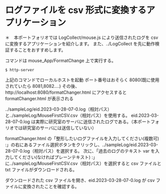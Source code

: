 # ログファイルを csv 形式に変換するアプリケーション

＊　本ポートフォリオでは LogCollect/mouse.js により送信されたログを csv に変換するアプリケーションを紹介します。
また、../LogCollect を先に動作検証することをおすすめします。

コマンドは mouse_App/FormatChange 上で実行する。

```
$ http-server
```

上記のコマンドでローカルホストを起動
ポート番号はおそらく 8080(既に使用されていたら 8081,8082....)
その後、http://localhost:8080/formatChanger.html
にアクセスすると formatChanger.html が表示される

../sampleLog/eid.2023-03-28-07-0.log（相対パス）と../sampleLog/MouseFirstCSV.csv（相対パス）を使用する。
eid.2023-03-28-07-0.log は実際に研究室のサーバに送信されたログである。（本ポートフォリオでは研究室のサーバには送信していない）

formatChanger.html の「整形したいログファイルを入力してください(複数可) :」の右にあるファイル選択ボタンをクリックし、../sampleLog/eid.2023-03-28-07-0.log（相対パス）を選択する。
次に、「過去のログのテキスト var を入力してください(なければプレーンテキスト) :」に../sampleLog/MouseFirstCSV.csv（相対パス）を選択すると csv ファイルと txt ファイルがダウンロードされる。

ダウンロードされた csv ファイルを開き、eid.2023-03-28-07-0.log が csv ファイルに変換されたことを確認する。
